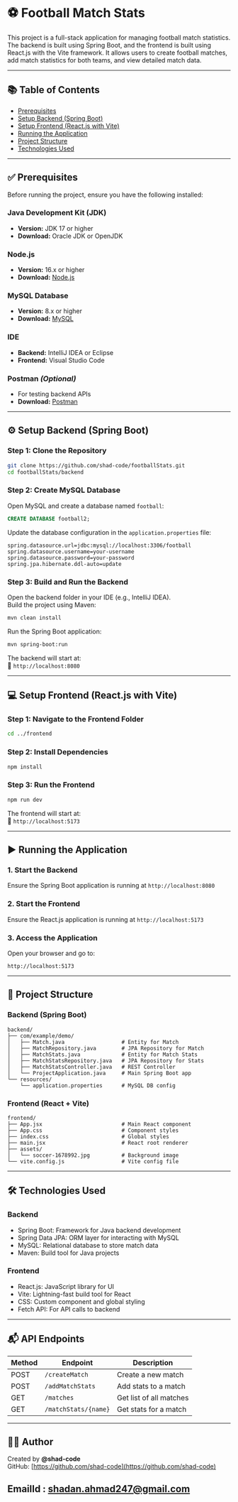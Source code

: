 # ⚽ Football Match Stats

This project is a full-stack application for managing football match statistics. The backend is built using Spring Boot, and the frontend is built using React.js with the Vite framework. It allows users to create football matches, add match statistics for both teams, and view detailed match data.

---

## 📚 Table of Contents

- [Prerequisites](#prerequisites)
- [Setup Backend (Spring Boot)](#setup-backend-spring-boot)
- [Setup Frontend (React.js with Vite)](#setup-frontend-reactjs-with-vite)
- [Running the Application](#running-the-application)
- [Project Structure](#project-structure)
- [Technologies Used](#technologies-used)

---

## ✅ Prerequisites

Before running the project, ensure you have the following installed:

### Java Development Kit (JDK)
- **Version:** JDK 17 or higher  
- **Download:** Oracle JDK or OpenJDK

### Node.js
- **Version:** 16.x or higher  
- **Download:** [Node.js](https://nodejs.org/)

### MySQL Database
- **Version:** 8.x or higher  
- **Download:** [MySQL](https://dev.mysql.com/downloads/)

### IDE
- **Backend:** IntelliJ IDEA or Eclipse  
- **Frontend:** Visual Studio Code

### Postman *(Optional)*
- For testing backend APIs  
- **Download:** [Postman](https://www.postman.com/)

---

## ⚙️ Setup Backend (Spring Boot)

### Step 1: Clone the Repository

```bash
git clone https://github.com/shad-code/footballStats.git
cd footballStats/backend
```

### Step 2: Create MySQL Database

Open MySQL and create a database named `football`:

```sql
CREATE DATABASE football2;
```

Update the database configuration in the `application.properties` file:

```properties
spring.datasource.url=jdbc:mysql://localhost:3306/football
spring.datasource.username=your-username
spring.datasource.password=your-password
spring.jpa.hibernate.ddl-auto=update
```

### Step 3: Build and Run the Backend

Open the backend folder in your IDE (e.g., IntelliJ IDEA).  
Build the project using Maven:

```bash
mvn clean install
```

Run the Spring Boot application:

```bash
mvn spring-boot:run
```

The backend will start at:  
📍 `http://localhost:8080`

---

## 💻 Setup Frontend (React.js with Vite)

### Step 1: Navigate to the Frontend Folder

```bash
cd ../frontend
```

### Step 2: Install Dependencies

```bash
npm install
```

### Step 3: Run the Frontend

```bash
npm run dev
```

The frontend will start at:  
📍 `http://localhost:5173`

---

## ▶️ Running the Application

### 1. Start the Backend

Ensure the Spring Boot application is running at `http://localhost:8080`

### 2. Start the Frontend

Ensure the React.js application is running at `http://localhost:5173`

### 3. Access the Application

Open your browser and go to:

```text
http://localhost:5173
```

---

## 📂 Project Structure

### Backend (Spring Boot)

```
backend/
├── com/example/demo/
│   ├── Match.java                  # Entity for Match
│   ├── MatchRepository.java        # JPA Repository for Match
│   ├── MatchStats.java             # Entity for Match Stats
│   ├── MatchStatsRepository.java   # JPA Repository for Stats
│   ├── MatchStatsController.java   # REST Controller
│   └── ProjectApplication.java     # Main Spring Boot app
└── resources/
    └── application.properties      # MySQL DB config
```

### Frontend (React + Vite)

```
frontend/
├── App.jsx                         # Main React component
├── App.css                         # Component styles
├── index.css                       # Global styles
├── main.jsx                        # React root renderer
├── assets/
│   └── soccer-1678992.jpg          # Background image
└── vite.config.js                  # Vite config file
```

---

## 🛠️ Technologies Used

### Backend
- Spring Boot: Framework for Java backend development
- Spring Data JPA: ORM layer for interacting with MySQL
- MySQL: Relational database to store match data
- Maven: Build tool for Java projects

### Frontend
- React.js: JavaScript library for UI
- Vite: Lightning-fast build tool for React
- CSS: Custom component and global styling
- Fetch API: For API calls to backend

---

## 📬 API Endpoints

| Method | Endpoint              | Description             |
|--------|-----------------------|-------------------------|
| POST   | `/createMatch`        | Create a new match      |
| POST   | `/addMatchStats`      | Add stats to a match    |
| GET    | `/matches`            | Get list of all matches |
| GET    | `/matchStats/{name}`  | Get stats for a match   |

---

## 🙋‍♂️ Author

Created by **@shad-code**  
GitHub: [https://github.com/shad-code](https://github.com/shad-code)

EmailId : shadan.ahmad247@gmail.com
---